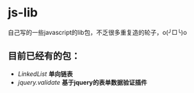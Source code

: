 js-lib
======

自己写的一些javascript的lib包，不乏很多重复造的轮子，o(╯□╰)o

## 目前已经有的包：
- *LinkedList*  **单向链表**
- *jquery.validate* **基于jquery的表单数据验证插件**
